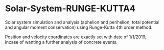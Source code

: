 # Solar-System-RUNGE-KUTTA4
Solar system simulation and analysis (aphelion and perihelion, total potential and angular moment conservation) using Runge-Kutta 4th order method.

Position and velocity coordinates are exactly set with date of 1/1/2019, incase of wanting a further analysis of concrete events.
